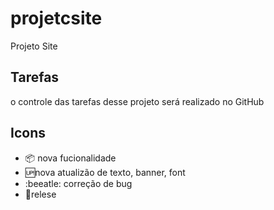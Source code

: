 # projetcsite

Projeto Site

## Tarefas

o controle das tarefas desse projeto será realizado no GitHub

## Icons

- :package: nova fucionalidade
- :up:nova atualizão de texto, banner, font 
- :beeatle: correção de bug
- :checkered_flag:relese




